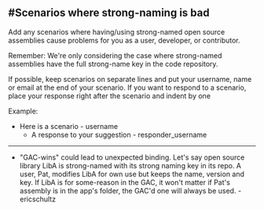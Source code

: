 #Scenarios where strong-naming is bad
-------------------------
Add any scenarios where having/using strong-named open source assemblies cause problems for you as a 
user, developer, or contributor.

Remember: We're only considering the case where strong-named assemblies have the full strong-name key in the code
repository.

If possible, keep scenarios on separate lines and put your username, name or email at the end of your scenario.
If you want to respond to a scenario, place your response right after the scenario and indent by one

Example:

* Here is a scenario - username
  * A response to your suggestion - responder_username 


---------------
* "GAC-wins" could lead to unexpected binding. Let's say open source library LibA is
 strong-named with its strong naming key in its repo. A user, Pat, modifies LibA for own use but keeps the name, version
and key. If LibA is for some-reason in the GAC, it won't matter if Pat's assembly is in the app's folder, the GAC'd one
will always be used. - ericschultz
